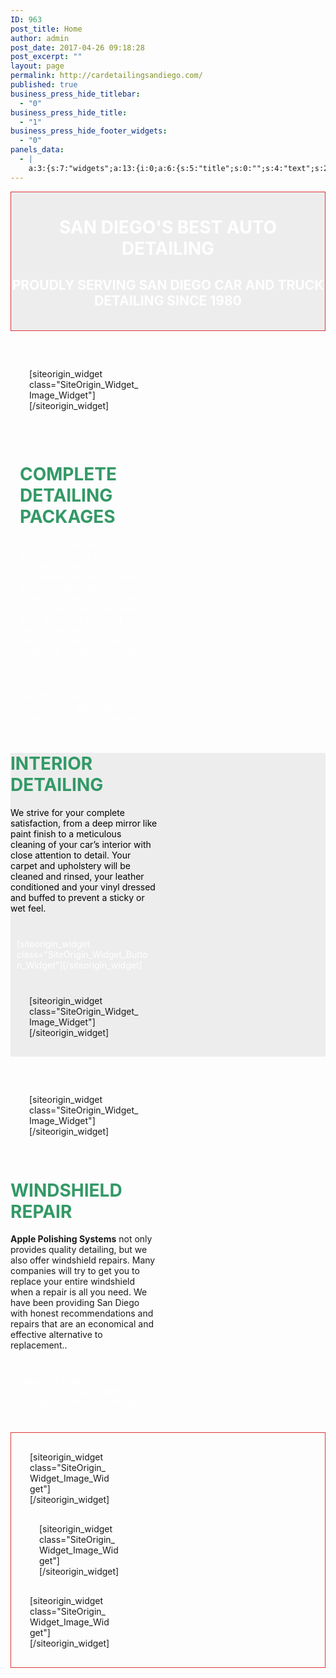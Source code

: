 ```yaml
---
ID: 963
post_title: Home
author: admin
post_date: 2017-04-26 09:18:28
post_excerpt: ""
layout: page
permalink: http://cardetailingsandiego.com/
published: true
business_press_hide_titlebar:
  - "0"
business_press_hide_title:
  - "1"
business_press_hide_footer_widgets:
  - "0"
panels_data:
  - |
    a:3:{s:7:"widgets";a:13:{i:0;a:6:{s:5:"title";s:0:"";s:4:"text";s:212:"<h1 style="text-align: center;"><strong>SAN DIEGO'S BEST AUTO DETAILING</strong></h1><h2 style="text-align: center;"><strong>PROUDLY SERVING SAN DIEGO CAR AND TRUCK DETAILING SINCE 1980</strong></h2><p>&nbsp;</p>";s:20:"text_selected_editor";s:7:"tinymce";s:12:"_sow_form_id";s:13:"590b8259c46d4";s:5:"autop";b:0;s:11:"panels_info";a:7:{s:5:"class";s:31:"SiteOrigin_Widget_Editor_Widget";s:3:"raw";b:0;s:4:"grid";i:0;s:4:"cell";i:0;s:2:"id";i:0;s:9:"widget_id";s:36:"9e95a62c-208a-4c0b-ac20-08058c163991";s:5:"style";a:2:{s:18:"background_display";s:8:"parallax";s:10:"font_color";s:7:"#ffffff";}}}i:1;a:13:{s:5:"image";i:276;s:14:"image_fallback";s:0:"";s:4:"size";s:12:"medium_large";s:5:"align";s:5:"right";s:5:"title";s:18:"Detailing Packages";s:14:"title_position";s:6:"hidden";s:3:"alt";s:18:"interior_detailing";s:3:"url";s:9:"post: 840";s:12:"_sow_form_id";s:13:"590b812f45ae9";s:10:"new_window";b:0;s:5:"bound";b:0;s:10:"full_width";b:0;s:11:"panels_info";a:7:{s:5:"class";s:30:"SiteOrigin_Widget_Image_Widget";s:3:"raw";b:0;s:4:"grid";i:1;s:4:"cell";i:0;s:2:"id";i:1;s:9:"widget_id";s:36:"24344ea5-52c9-40cd-9d68-52aa1e4be513";s:5:"style";a:2:{s:7:"padding";s:19:"30px 30px 30px 30px";s:18:"background_display";s:8:"parallax";}}}i:2;a:6:{s:5:"title";s:0:"";s:4:"text";s:532:"<h1><span style="color: #339966;">COMPLETE DETAILING PACKAGES</span></h1><div id="block-yui_3_17_2_10_1491982508933_7671" class="sqs-block html-block sqs-block-html" data-block-type="2"><div class="sqs-block-content"><p>Apple Polishing Systems strives to provide the most convenient and comprehensive auto detailing service in San Diego. These preset packages include both interior and exterior detailing, but if you don't see what you're looking for let us personally tailor a package to meet your needs and budget.</p></div></div>";s:20:"text_selected_editor";s:4:"tmce";s:12:"_sow_form_id";s:13:"59078835df6be";s:5:"autop";b:0;s:11:"panels_info";a:7:{s:5:"class";s:31:"SiteOrigin_Widget_Editor_Widget";s:3:"raw";b:0;s:4:"grid";i:1;s:4:"cell";i:1;s:2:"id";i:2;s:9:"widget_id";s:36:"514a2d1f-93ae-4282-ab58-04242b253d14";s:5:"style";a:4:{s:7:"padding";s:19:"15px 15px 15px 15px";s:18:"background_display";s:5:"cover";s:10:"font_color";s:7:"#ffffff";s:10:"link_color";s:7:"#81d742";}}}i:3;a:8:{s:4:"text";s:10:"LEARN MORE";s:3:"url";s:9:"post: 840";s:11:"button_icon";a:4:{s:13:"icon_selected";s:0:"";s:10:"icon_color";b:0;s:4:"icon";i:0;s:24:"so_field_container_state";s:4:"open";}s:6:"design";a:12:{s:5:"width";b:0;s:10:"width_unit";s:2:"px";s:5:"align";s:4:"left";s:5:"theme";s:4:"atom";s:12:"button_color";s:7:"#dd3333";s:10:"text_color";s:7:"#ffffff";s:5:"hover";b:1;s:4:"font";s:7:"default";s:9:"font_size";s:1:"1";s:8:"rounding";s:1:"0";s:7:"padding";s:3:"0.5";s:24:"so_field_container_state";s:4:"open";}s:10:"attributes";a:6:{s:2:"id";s:0:"";s:7:"classes";s:0:"";s:5:"title";s:0:"";s:7:"onclick";s:0:"";s:3:"rel";s:0:"";s:24:"so_field_container_state";s:4:"open";}s:12:"_sow_form_id";s:13:"590b7a795cdb1";s:11:"panels_info";a:6:{s:5:"class";s:31:"SiteOrigin_Widget_Button_Widget";s:4:"grid";i:1;s:4:"cell";i:1;s:2:"id";i:3;s:9:"widget_id";s:36:"cdb9090a-64ee-4746-b65d-a3ddf0188c20";s:5:"style";a:4:{s:7:"padding";s:19:"10px 10px 10px 10px";s:27:"background_image_attachment";b:0;s:18:"background_display";s:4:"tile";s:10:"font_color";s:7:"#ffffff";}}s:10:"new_window";b:0;}i:4;a:6:{s:5:"title";s:0:"";s:4:"text";s:415:"<h1><span style="color: #339966;">INTERIOR DETAILING</span></h1><p><span style="color: #000000;">We strive for your complete satisfaction, from a deep mirror like paint finish to a meticulous cleaning of your car’s interior with close attention to detail. Your carpet and upholstery will be cleaned and rinsed, your leather conditioned and your vinyl dressed and buffed to prevent a sticky or wet feel.</span></p>";s:20:"text_selected_editor";s:7:"tinymce";s:12:"_sow_form_id";s:13:"59078f04d6e54";s:11:"panels_info";a:6:{s:5:"class";s:31:"SiteOrigin_Widget_Editor_Widget";s:4:"grid";i:2;s:4:"cell";i:0;s:2:"id";i:4;s:9:"widget_id";s:36:"9fa24051-d7d2-4cb0-9e40-f8ba51ebd600";s:5:"style";a:3:{s:27:"background_image_attachment";b:0;s:18:"background_display";s:4:"tile";s:10:"font_color";s:7:"#000000";}}s:5:"autop";b:0;}i:5;a:8:{s:4:"text";s:10:"LEARN MORE";s:3:"url";s:9:"post: 838";s:11:"button_icon";a:4:{s:13:"icon_selected";s:0:"";s:10:"icon_color";b:0;s:4:"icon";i:0;s:24:"so_field_container_state";s:4:"open";}s:6:"design";a:12:{s:5:"width";b:0;s:10:"width_unit";s:2:"px";s:5:"align";s:4:"left";s:5:"theme";s:4:"atom";s:12:"button_color";s:7:"#dd3333";s:10:"text_color";s:7:"#ffffff";s:5:"hover";b:1;s:4:"font";s:7:"default";s:9:"font_size";s:1:"1";s:8:"rounding";s:1:"0";s:7:"padding";s:3:"0.5";s:24:"so_field_container_state";s:4:"open";}s:10:"attributes";a:6:{s:2:"id";s:0:"";s:7:"classes";s:0:"";s:5:"title";s:0:"";s:7:"onclick";s:0:"";s:3:"rel";s:0:"";s:24:"so_field_container_state";s:4:"open";}s:12:"_sow_form_id";s:13:"590b7a969a563";s:10:"new_window";b:0;s:11:"panels_info";a:7:{s:5:"class";s:31:"SiteOrigin_Widget_Button_Widget";s:3:"raw";b:0;s:4:"grid";i:2;s:4:"cell";i:0;s:2:"id";i:5;s:9:"widget_id";s:36:"cdb9090a-64ee-4746-b65d-a3ddf0188c20";s:5:"style";a:3:{s:7:"padding";s:19:"10px 10px 10px 10px";s:18:"background_display";s:4:"tile";s:10:"font_color";s:7:"#ffffff";}}}i:6;a:13:{s:5:"image";i:1268;s:14:"image_fallback";s:0:"";s:4:"size";s:12:"medium_large";s:5:"align";s:5:"right";s:5:"title";s:18:"Interior Detailing";s:14:"title_position";s:6:"hidden";s:3:"alt";s:18:"interior_detailing";s:3:"url";s:9:"post: 840";s:12:"_sow_form_id";s:13:"590786a1ccd0f";s:11:"panels_info";a:6:{s:5:"class";s:30:"SiteOrigin_Widget_Image_Widget";s:4:"grid";i:2;s:4:"cell";i:1;s:2:"id";i:6;s:9:"widget_id";s:36:"24344ea5-52c9-40cd-9d68-52aa1e4be513";s:5:"style";a:3:{s:7:"padding";s:19:"30px 30px 30px 30px";s:27:"background_image_attachment";b:0;s:18:"background_display";s:8:"parallax";}}s:10:"new_window";b:0;s:5:"bound";b:0;s:10:"full_width";b:0;}i:7;a:13:{s:5:"image";i:1155;s:14:"image_fallback";s:0:"";s:4:"size";s:12:"medium_large";s:5:"align";s:5:"right";s:5:"title";s:17:"Windshield Repair";s:14:"title_position";s:6:"hidden";s:3:"alt";s:18:"interior_detailing";s:3:"url";s:27:"http://sandiegocarglass.com";s:12:"_sow_form_id";s:13:"590b812d6c188";s:11:"panels_info";a:6:{s:5:"class";s:30:"SiteOrigin_Widget_Image_Widget";s:4:"grid";i:3;s:4:"cell";i:0;s:2:"id";i:7;s:9:"widget_id";s:36:"24344ea5-52c9-40cd-9d68-52aa1e4be513";s:5:"style";a:3:{s:7:"padding";s:19:"30px 30px 30px 30px";s:27:"background_image_attachment";b:0;s:18:"background_display";s:8:"parallax";}}s:10:"new_window";b:0;s:5:"bound";b:0;s:10:"full_width";b:0;}i:8;a:6:{s:5:"title";s:0:"";s:4:"text";s:442:"<h1><span style="color: #339966;"><strong>WINDSHIELD REPAIR </strong></span></h1><p><strong>Apple Polishing Systems</strong> not only provides quality detailing, but we also offer windshield repairs. Many companies will try to get you to replace your entire windshield when a repair is all you need. We have been providing San Diego with honest recommendations and repairs that are an economical and effective alternative to replacement..</p>";s:20:"text_selected_editor";s:7:"tinymce";s:12:"_sow_form_id";s:13:"590817926e1a5";s:5:"autop";b:0;s:11:"panels_info";a:7:{s:5:"class";s:31:"SiteOrigin_Widget_Editor_Widget";s:3:"raw";b:0;s:4:"grid";i:3;s:4:"cell";i:1;s:2:"id";i:8;s:9:"widget_id";s:36:"9e95a62c-208a-4c0b-ac20-08058c163991";s:5:"style";a:1:{s:18:"background_display";s:4:"tile";}}}i:9;a:8:{s:4:"text";s:10:"LEARN MORE";s:3:"url";s:27:"http://sandiegocarglass.com";s:11:"button_icon";a:4:{s:13:"icon_selected";s:0:"";s:10:"icon_color";b:0;s:4:"icon";i:0;s:24:"so_field_container_state";s:4:"open";}s:6:"design";a:12:{s:5:"width";b:0;s:10:"width_unit";s:2:"px";s:5:"align";s:4:"left";s:5:"theme";s:4:"atom";s:12:"button_color";s:7:"#dd3333";s:10:"text_color";s:7:"#ffffff";s:5:"hover";b:1;s:4:"font";s:7:"default";s:9:"font_size";s:1:"1";s:8:"rounding";s:1:"0";s:7:"padding";s:3:"0.5";s:24:"so_field_container_state";s:4:"open";}s:10:"attributes";a:6:{s:2:"id";s:0:"";s:7:"classes";s:0:"";s:5:"title";s:0:"";s:7:"onclick";s:0:"";s:3:"rel";s:0:"";s:24:"so_field_container_state";s:4:"open";}s:12:"_sow_form_id";s:13:"590ae3237a303";s:11:"panels_info";a:6:{s:5:"class";s:31:"SiteOrigin_Widget_Button_Widget";s:4:"grid";i:3;s:4:"cell";i:1;s:2:"id";i:9;s:9:"widget_id";s:36:"cdb9090a-64ee-4746-b65d-a3ddf0188c20";s:5:"style";a:4:{s:7:"padding";s:19:"10px 10px 10px 10px";s:27:"background_image_attachment";b:0;s:18:"background_display";s:4:"tile";s:10:"font_color";s:7:"#ffffff";}}s:10:"new_window";b:0;}i:10;a:13:{s:5:"image";i:1502;s:14:"image_fallback";s:88:"http://layouts.siteorigin.com/wp-content/uploads/2016/05/dough-943245_1920.jpg#1920x1255";s:4:"size";s:9:"thumbnail";s:5:"align";s:6:"center";s:5:"title";s:0:"";s:14:"title_position";s:6:"hidden";s:3:"alt";s:0:"";s:3:"url";s:0:"";s:12:"_sow_form_id";s:13:"573a24e44efe9";s:10:"new_window";b:0;s:5:"bound";b:0;s:10:"full_width";b:0;s:11:"panels_info";a:7:{s:5:"class";s:30:"SiteOrigin_Widget_Image_Widget";s:3:"raw";b:0;s:4:"grid";i:4;s:4:"cell";i:0;s:2:"id";i:10;s:9:"widget_id";s:36:"e5eb3179-9a33-43e3-85f1-9b5cb6e5d75e";s:5:"style";a:1:{s:18:"background_display";s:4:"tile";}}}i:11;a:13:{s:5:"image";i:1501;s:14:"image_fallback";s:88:"http://layouts.siteorigin.com/wp-content/uploads/2016/05/cookies-1377586_640.jpg#640x426";s:4:"size";s:9:"thumbnail";s:5:"align";s:6:"center";s:5:"title";s:0:"";s:14:"title_position";s:6:"hidden";s:3:"alt";s:0:"";s:3:"url";s:0:"";s:12:"_sow_form_id";s:13:"573a2457453a4";s:10:"new_window";b:0;s:5:"bound";b:0;s:10:"full_width";b:0;s:11:"panels_info";a:7:{s:5:"class";s:30:"SiteOrigin_Widget_Image_Widget";s:3:"raw";b:0;s:4:"grid";i:4;s:4:"cell";i:1;s:2:"id";i:11;s:9:"widget_id";s:36:"9c5a35c7-2006-44f2-9236-b8973d5c71ac";s:5:"style";a:1:{s:18:"background_display";s:4:"tile";}}}i:12;a:13:{s:5:"image";i:1500;s:14:"image_fallback";s:86:"http://layouts.siteorigin.com/wp-content/uploads/2016/05/donut-1233107_640.jpg#640x426";s:4:"size";s:9:"thumbnail";s:5:"align";s:6:"center";s:5:"title";s:0:"";s:14:"title_position";s:6:"hidden";s:3:"alt";s:0:"";s:3:"url";s:0:"";s:12:"_sow_form_id";s:13:"573a277342d5d";s:10:"new_window";b:0;s:5:"bound";b:0;s:10:"full_width";b:0;s:11:"panels_info";a:7:{s:5:"class";s:30:"SiteOrigin_Widget_Image_Widget";s:3:"raw";b:0;s:4:"grid";i:4;s:4:"cell";i:2;s:2:"id";i:12;s:9:"widget_id";s:36:"a442c4e0-c54a-4341-a41a-63dae6c0369a";s:5:"style";a:1:{s:18:"background_display";s:4:"tile";}}}}s:5:"grids";a:5:{i:0;a:2:{s:5:"cells";i:1;s:5:"style";a:6:{s:10:"background";s:7:"#ededed";s:27:"background_image_attachment";s:4:"1054";s:18:"background_display";s:4:"tile";s:12:"border_color";s:7:"#dd3333";s:11:"row_stretch";s:4:"full";s:14:"cell_alignment";s:6:"center";}}i:1;a:2:{s:5:"cells";i:2;s:5:"style";a:3:{s:18:"background_display";s:4:"tile";s:11:"row_stretch";s:4:"full";s:14:"cell_alignment";s:6:"center";}}i:2;a:2:{s:5:"cells";i:2;s:5:"style";a:4:{s:10:"background";s:7:"#ededed";s:18:"background_display";s:8:"parallax";s:11:"row_stretch";s:4:"full";s:14:"cell_alignment";s:6:"center";}}i:3;a:2:{s:5:"cells";i:2;s:5:"style";a:2:{s:18:"background_display";s:4:"tile";s:11:"row_stretch";s:4:"full";}}i:4;a:2:{s:5:"cells";i:3;s:5:"style";a:6:{s:7:"padding";s:19:"30px 30px 30px 30px";s:27:"background_image_attachment";s:4:"1054";s:18:"background_display";s:4:"tile";s:12:"border_color";s:7:"#dd3333";s:11:"row_stretch";s:4:"full";s:14:"cell_alignment";s:6:"center";}}}s:10:"grid_cells";a:10:{i:0;a:4:{s:4:"grid";i:0;s:5:"index";i:0;s:6:"weight";i:1;s:5:"style";a:0:{}}i:1;a:4:{s:4:"grid";i:1;s:5:"index";i:0;s:6:"weight";d:0.5;s:5:"style";a:0:{}}i:2;a:4:{s:4:"grid";i:1;s:5:"index";i:1;s:6:"weight";d:0.5;s:5:"style";a:0:{}}i:3;a:4:{s:4:"grid";i:2;s:5:"index";i:0;s:6:"weight";d:0.5;s:5:"style";a:0:{}}i:4;a:4:{s:4:"grid";i:2;s:5:"index";i:1;s:6:"weight";d:0.5;s:5:"style";a:0:{}}i:5;a:4:{s:4:"grid";i:3;s:5:"index";i:0;s:6:"weight";d:0.5;s:5:"style";a:0:{}}i:6;a:4:{s:4:"grid";i:3;s:5:"index";i:1;s:6:"weight";d:0.5;s:5:"style";a:0:{}}i:7;a:4:{s:4:"grid";i:4;s:5:"index";i:0;s:6:"weight";d:0.333333333333329984160542380777769722044467926025390625;s:5:"style";a:0:{}}i:8;a:4:{s:4:"grid";i:4;s:5:"index";i:1;s:6:"weight";d:0.333333333333329984160542380777769722044467926025390625;s:5:"style";a:0:{}}i:9;a:4:{s:4:"grid";i:4;s:5:"index";i:2;s:6:"weight";d:0.333333333333329984160542380777769722044467926025390625;s:5:"style";a:0:{}}}}
---
```

<div id="pl-963"  class="panel-layout" ><div id="pg-963-0"  class="panel-grid panel-has-style"  data-style="{&quot;background&quot;:&quot;#ededed&quot;,&quot;background_image_attachment&quot;:&quot;1054&quot;,&quot;background_display&quot;:&quot;tile&quot;,&quot;border_color&quot;:&quot;#dd3333&quot;,&quot;row_stretch&quot;:&quot;full&quot;,&quot;cell_alignment&quot;:&quot;center&quot;}" ><div class="siteorigin-panels-stretch panel-row-style panel-row-style-for-963-0" data-stretch-type="full" ><div id="pgc-963-0-0"  class="panel-grid-cell"  data-weight="1" ><div id="panel-963-0-0-0" class="so-panel widget widget_sow-editor panel-first-child panel-last-child" data-index="0" data-style="{&quot;background_display&quot;:&quot;parallax&quot;,&quot;font_color&quot;:&quot;#ffffff&quot;}" ><div class="panel-widget-style panel-widget-style-for-963-0-0-0" ><div class="so-widget-sow-editor so-widget-sow-editor-base">
<div class="siteorigin-widget-tinymce textwidget">
	<h1 style="text-align: center;"><strong>SAN DIEGO'S BEST AUTO DETAILING</strong></h1><h2 style="text-align: center;"><strong>PROUDLY SERVING SAN DIEGO CAR AND TRUCK DETAILING SINCE 1980</strong></h2>&nbsp;

</div>
</div></div></div></div></div></div><div id="pg-963-1"  class="panel-grid panel-has-style"  data-style="{&quot;background_display&quot;:&quot;tile&quot;,&quot;row_stretch&quot;:&quot;full&quot;,&quot;cell_alignment&quot;:&quot;center&quot;}" ><div class="siteorigin-panels-stretch panel-row-style panel-row-style-for-963-1" data-stretch-type="full" ><div id="pgc-963-1-0"  class="panel-grid-cell"  data-weight="0.5" ><div id="panel-963-1-0-0" class="so-panel widget widget_sow-image panel-first-child panel-last-child" data-index="1" data-style="{&quot;padding&quot;:&quot;30px 30px 30px 30px&quot;,&quot;background_display&quot;:&quot;parallax&quot;}" ><div class="panel-widget-style panel-widget-style-for-963-1-0-0" >[siteorigin_widget class="SiteOrigin_Widget_Image_Widget"]<input type="hidden" value="{&quot;instance&quot;:{&quot;image&quot;:276,&quot;image_fallback&quot;:&quot;&quot;,&quot;size&quot;:&quot;medium_large&quot;,&quot;align&quot;:&quot;right&quot;,&quot;title&quot;:&quot;Detailing Packages&quot;,&quot;title_position&quot;:&quot;hidden&quot;,&quot;alt&quot;:&quot;interior_detailing&quot;,&quot;url&quot;:&quot;post: 840&quot;,&quot;_sow_form_id&quot;:&quot;590b812f45ae9&quot;,&quot;new_window&quot;:false,&quot;bound&quot;:false,&quot;full_width&quot;:false},&quot;args&quot;:{&quot;before_widget&quot;:&quot;&lt;div id=\&quot;panel-963-1-0-0\&quot; class=\&quot;so-panel widget widget_sow-image panel-first-child panel-last-child\&quot; data-index=\&quot;1\&quot; data-style=\&quot;{&amp;quot;padding&amp;quot;:&amp;quot;30px 30px 30px 30px&amp;quot;,&amp;quot;background_display&amp;quot;:&amp;quot;parallax&amp;quot;}\&quot; &gt;&lt;div class=\&quot;panel-widget-style panel-widget-style-for-963-1-0-0\&quot; &gt;&quot;,&quot;after_widget&quot;:&quot;&lt;\/div&gt;&lt;\/div&gt;&quot;,&quot;before_title&quot;:&quot;&lt;h3 class=\&quot;widget-title\&quot;&gt;&quot;,&quot;after_title&quot;:&quot;&lt;\/h3&gt;&quot;,&quot;widget_id&quot;:&quot;widget-1-0-0&quot;}}" />[/siteorigin_widget]</div></div></div><div id="pgc-963-1-1"  class="panel-grid-cell"  data-weight="0.5" ><div id="panel-963-1-1-0" class="so-panel widget widget_sow-editor panel-first-child" data-index="2" data-style="{&quot;padding&quot;:&quot;15px 15px 15px 15px&quot;,&quot;background_display&quot;:&quot;cover&quot;,&quot;font_color&quot;:&quot;#ffffff&quot;,&quot;link_color&quot;:&quot;#81d742&quot;}" ><div class="panel-widget-style panel-widget-style-for-963-1-1-0" ><div class="so-widget-sow-editor so-widget-sow-editor-base">
<div class="siteorigin-widget-tinymce textwidget">
	<h1><span style="color: #339966;">COMPLETE DETAILING PACKAGES</span></h1><div id="block-yui_3_17_2_10_1491982508933_7671" class="sqs-block html-block sqs-block-html" data-block-type="2"><div class="sqs-block-content">Apple Polishing Systems strives to provide the most convenient and comprehensive auto detailing service in San Diego. These preset packages include both interior and exterior detailing, but if you don't see what you're looking for let us personally tailor a package to meet your needs and budget.

</div></div></div>
</div></div></div><div id="panel-963-1-1-1" class="so-panel widget widget_sow-button panel-last-child" data-index="3" data-style="{&quot;padding&quot;:&quot;10px 10px 10px 10px&quot;,&quot;background_image_attachment&quot;:false,&quot;background_display&quot;:&quot;tile&quot;,&quot;font_color&quot;:&quot;#ffffff&quot;}" ><div class="panel-widget-style panel-widget-style-for-963-1-1-1" >[siteorigin_widget class="SiteOrigin_Widget_Button_Widget"]<input type="hidden" value="{&quot;instance&quot;:{&quot;text&quot;:&quot;LEARN MORE&quot;,&quot;url&quot;:&quot;post: 840&quot;,&quot;button_icon&quot;:{&quot;icon_selected&quot;:&quot;&quot;,&quot;icon_color&quot;:false,&quot;icon&quot;:0,&quot;so_field_container_state&quot;:&quot;open&quot;},&quot;design&quot;:{&quot;width&quot;:false,&quot;width_unit&quot;:&quot;px&quot;,&quot;align&quot;:&quot;left&quot;,&quot;theme&quot;:&quot;atom&quot;,&quot;button_color&quot;:&quot;#dd3333&quot;,&quot;text_color&quot;:&quot;#ffffff&quot;,&quot;hover&quot;:true,&quot;font&quot;:&quot;default&quot;,&quot;font_size&quot;:&quot;1&quot;,&quot;rounding&quot;:&quot;0&quot;,&quot;padding&quot;:&quot;0.5&quot;,&quot;so_field_container_state&quot;:&quot;open&quot;},&quot;attributes&quot;:{&quot;id&quot;:&quot;&quot;,&quot;classes&quot;:&quot;&quot;,&quot;title&quot;:&quot;&quot;,&quot;onclick&quot;:&quot;&quot;,&quot;rel&quot;:&quot;&quot;,&quot;so_field_container_state&quot;:&quot;open&quot;},&quot;_sow_form_id&quot;:&quot;590b7a795cdb1&quot;,&quot;new_window&quot;:false},&quot;args&quot;:{&quot;before_widget&quot;:&quot;&lt;div id=\&quot;panel-963-1-1-1\&quot; class=\&quot;so-panel widget widget_sow-button panel-last-child\&quot; data-index=\&quot;3\&quot; data-style=\&quot;{&amp;quot;padding&amp;quot;:&amp;quot;10px 10px 10px 10px&amp;quot;,&amp;quot;background_image_attachment&amp;quot;:false,&amp;quot;background_display&amp;quot;:&amp;quot;tile&amp;quot;,&amp;quot;font_color&amp;quot;:&amp;quot;#ffffff&amp;quot;}\&quot; &gt;&lt;div class=\&quot;panel-widget-style panel-widget-style-for-963-1-1-1\&quot; &gt;&quot;,&quot;after_widget&quot;:&quot;&lt;\/div&gt;&lt;\/div&gt;&quot;,&quot;before_title&quot;:&quot;&lt;h3 class=\&quot;widget-title\&quot;&gt;&quot;,&quot;after_title&quot;:&quot;&lt;\/h3&gt;&quot;,&quot;widget_id&quot;:&quot;widget-1-1-1&quot;}}" />[/siteorigin_widget]</div></div></div></div></div><div id="pg-963-2"  class="panel-grid panel-has-style"  data-style="{&quot;background&quot;:&quot;#ededed&quot;,&quot;background_display&quot;:&quot;parallax&quot;,&quot;row_stretch&quot;:&quot;full&quot;,&quot;cell_alignment&quot;:&quot;center&quot;}" ><div class="siteorigin-panels-stretch panel-row-style panel-row-style-for-963-2" data-stretch-type="full" ><div id="pgc-963-2-0"  class="panel-grid-cell"  data-weight="0.5" ><div id="panel-963-2-0-0" class="so-panel widget widget_sow-editor panel-first-child" data-index="4" data-style="{&quot;background_image_attachment&quot;:false,&quot;background_display&quot;:&quot;tile&quot;,&quot;font_color&quot;:&quot;#000000&quot;}" ><div class="panel-widget-style panel-widget-style-for-963-2-0-0" ><div class="so-widget-sow-editor so-widget-sow-editor-base">
<div class="siteorigin-widget-tinymce textwidget">
	<h1><span style="color: #339966;">INTERIOR DETAILING</span></h1><span style="color: #000000;">We strive for your complete satisfaction, from a deep mirror like paint finish to a meticulous cleaning of your car’s interior with close attention to detail. Your carpet and upholstery will be cleaned and rinsed, your leather conditioned and your vinyl dressed and buffed to prevent a sticky or wet feel.</span>

</div>
</div></div></div><div id="panel-963-2-0-1" class="so-panel widget widget_sow-button panel-last-child" data-index="5" data-style="{&quot;padding&quot;:&quot;10px 10px 10px 10px&quot;,&quot;background_display&quot;:&quot;tile&quot;,&quot;font_color&quot;:&quot;#ffffff&quot;}" ><div class="panel-widget-style panel-widget-style-for-963-2-0-1" >[siteorigin_widget class="SiteOrigin_Widget_Button_Widget"]<input type="hidden" value="{&quot;instance&quot;:{&quot;text&quot;:&quot;LEARN MORE&quot;,&quot;url&quot;:&quot;post: 838&quot;,&quot;button_icon&quot;:{&quot;icon_selected&quot;:&quot;&quot;,&quot;icon_color&quot;:false,&quot;icon&quot;:0,&quot;so_field_container_state&quot;:&quot;open&quot;},&quot;design&quot;:{&quot;width&quot;:false,&quot;width_unit&quot;:&quot;px&quot;,&quot;align&quot;:&quot;left&quot;,&quot;theme&quot;:&quot;atom&quot;,&quot;button_color&quot;:&quot;#dd3333&quot;,&quot;text_color&quot;:&quot;#ffffff&quot;,&quot;hover&quot;:true,&quot;font&quot;:&quot;default&quot;,&quot;font_size&quot;:&quot;1&quot;,&quot;rounding&quot;:&quot;0&quot;,&quot;padding&quot;:&quot;0.5&quot;,&quot;so_field_container_state&quot;:&quot;open&quot;},&quot;attributes&quot;:{&quot;id&quot;:&quot;&quot;,&quot;classes&quot;:&quot;&quot;,&quot;title&quot;:&quot;&quot;,&quot;onclick&quot;:&quot;&quot;,&quot;rel&quot;:&quot;&quot;,&quot;so_field_container_state&quot;:&quot;open&quot;},&quot;_sow_form_id&quot;:&quot;590b7a969a563&quot;,&quot;new_window&quot;:false},&quot;args&quot;:{&quot;before_widget&quot;:&quot;&lt;div id=\&quot;panel-963-2-0-1\&quot; class=\&quot;so-panel widget widget_sow-button panel-last-child\&quot; data-index=\&quot;5\&quot; data-style=\&quot;{&amp;quot;padding&amp;quot;:&amp;quot;10px 10px 10px 10px&amp;quot;,&amp;quot;background_display&amp;quot;:&amp;quot;tile&amp;quot;,&amp;quot;font_color&amp;quot;:&amp;quot;#ffffff&amp;quot;}\&quot; &gt;&lt;div class=\&quot;panel-widget-style panel-widget-style-for-963-2-0-1\&quot; &gt;&quot;,&quot;after_widget&quot;:&quot;&lt;\/div&gt;&lt;\/div&gt;&quot;,&quot;before_title&quot;:&quot;&lt;h3 class=\&quot;widget-title\&quot;&gt;&quot;,&quot;after_title&quot;:&quot;&lt;\/h3&gt;&quot;,&quot;widget_id&quot;:&quot;widget-2-0-1&quot;}}" />[/siteorigin_widget]</div></div></div><div id="pgc-963-2-1"  class="panel-grid-cell"  data-weight="0.5" ><div id="panel-963-2-1-0" class="so-panel widget widget_sow-image panel-first-child panel-last-child" data-index="6" data-style="{&quot;padding&quot;:&quot;30px 30px 30px 30px&quot;,&quot;background_image_attachment&quot;:false,&quot;background_display&quot;:&quot;parallax&quot;}" ><div class="panel-widget-style panel-widget-style-for-963-2-1-0" >[siteorigin_widget class="SiteOrigin_Widget_Image_Widget"]<input type="hidden" value="{&quot;instance&quot;:{&quot;image&quot;:1268,&quot;image_fallback&quot;:&quot;&quot;,&quot;size&quot;:&quot;medium_large&quot;,&quot;align&quot;:&quot;right&quot;,&quot;title&quot;:&quot;Interior Detailing&quot;,&quot;title_position&quot;:&quot;hidden&quot;,&quot;alt&quot;:&quot;interior_detailing&quot;,&quot;url&quot;:&quot;post: 840&quot;,&quot;_sow_form_id&quot;:&quot;590786a1ccd0f&quot;,&quot;new_window&quot;:false,&quot;bound&quot;:false,&quot;full_width&quot;:false},&quot;args&quot;:{&quot;before_widget&quot;:&quot;&lt;div id=\&quot;panel-963-2-1-0\&quot; class=\&quot;so-panel widget widget_sow-image panel-first-child panel-last-child\&quot; data-index=\&quot;6\&quot; data-style=\&quot;{&amp;quot;padding&amp;quot;:&amp;quot;30px 30px 30px 30px&amp;quot;,&amp;quot;background_image_attachment&amp;quot;:false,&amp;quot;background_display&amp;quot;:&amp;quot;parallax&amp;quot;}\&quot; &gt;&lt;div class=\&quot;panel-widget-style panel-widget-style-for-963-2-1-0\&quot; &gt;&quot;,&quot;after_widget&quot;:&quot;&lt;\/div&gt;&lt;\/div&gt;&quot;,&quot;before_title&quot;:&quot;&lt;h3 class=\&quot;widget-title\&quot;&gt;&quot;,&quot;after_title&quot;:&quot;&lt;\/h3&gt;&quot;,&quot;widget_id&quot;:&quot;widget-2-1-0&quot;}}" />[/siteorigin_widget]</div></div></div></div></div><div id="pg-963-3"  class="panel-grid panel-has-style"  data-style="{&quot;background_display&quot;:&quot;tile&quot;,&quot;row_stretch&quot;:&quot;full&quot;}" ><div class="siteorigin-panels-stretch panel-row-style panel-row-style-for-963-3" data-stretch-type="full" ><div id="pgc-963-3-0"  class="panel-grid-cell"  data-weight="0.5" ><div id="panel-963-3-0-0" class="so-panel widget widget_sow-image panel-first-child panel-last-child" data-index="7" data-style="{&quot;padding&quot;:&quot;30px 30px 30px 30px&quot;,&quot;background_image_attachment&quot;:false,&quot;background_display&quot;:&quot;parallax&quot;}" ><div class="panel-widget-style panel-widget-style-for-963-3-0-0" >[siteorigin_widget class="SiteOrigin_Widget_Image_Widget"]<input type="hidden" value="{&quot;instance&quot;:{&quot;image&quot;:1155,&quot;image_fallback&quot;:&quot;&quot;,&quot;size&quot;:&quot;medium_large&quot;,&quot;align&quot;:&quot;right&quot;,&quot;title&quot;:&quot;Windshield Repair&quot;,&quot;title_position&quot;:&quot;hidden&quot;,&quot;alt&quot;:&quot;interior_detailing&quot;,&quot;url&quot;:&quot;http:\/\/sandiegocarglass.com&quot;,&quot;_sow_form_id&quot;:&quot;590b812d6c188&quot;,&quot;new_window&quot;:false,&quot;bound&quot;:false,&quot;full_width&quot;:false},&quot;args&quot;:{&quot;before_widget&quot;:&quot;&lt;div id=\&quot;panel-963-3-0-0\&quot; class=\&quot;so-panel widget widget_sow-image panel-first-child panel-last-child\&quot; data-index=\&quot;7\&quot; data-style=\&quot;{&amp;quot;padding&amp;quot;:&amp;quot;30px 30px 30px 30px&amp;quot;,&amp;quot;background_image_attachment&amp;quot;:false,&amp;quot;background_display&amp;quot;:&amp;quot;parallax&amp;quot;}\&quot; &gt;&lt;div class=\&quot;panel-widget-style panel-widget-style-for-963-3-0-0\&quot; &gt;&quot;,&quot;after_widget&quot;:&quot;&lt;\/div&gt;&lt;\/div&gt;&quot;,&quot;before_title&quot;:&quot;&lt;h3 class=\&quot;widget-title\&quot;&gt;&quot;,&quot;after_title&quot;:&quot;&lt;\/h3&gt;&quot;,&quot;widget_id&quot;:&quot;widget-3-0-0&quot;}}" />[/siteorigin_widget]</div></div></div><div id="pgc-963-3-1"  class="panel-grid-cell"  data-weight="0.5" ><div id="panel-963-3-1-0" class="so-panel widget widget_sow-editor panel-first-child" data-index="8" data-style="{&quot;background_display&quot;:&quot;tile&quot;}" ><div class="so-widget-sow-editor so-widget-sow-editor-base">
<div class="siteorigin-widget-tinymce textwidget">
	<h1><span style="color: #339966;"><strong>WINDSHIELD REPAIR </strong></span></h1><strong>Apple Polishing Systems</strong> not only provides quality detailing, but we also offer windshield repairs. Many companies will try to get you to replace your entire windshield when a repair is all you need. We have been providing San Diego with honest recommendations and repairs that are an economical and effective alternative to replacement..

</div>
</div></div><div id="panel-963-3-1-1" class="so-panel widget widget_sow-button panel-last-child" data-index="9" data-style="{&quot;padding&quot;:&quot;10px 10px 10px 10px&quot;,&quot;background_image_attachment&quot;:false,&quot;background_display&quot;:&quot;tile&quot;,&quot;font_color&quot;:&quot;#ffffff&quot;}" ><div class="panel-widget-style panel-widget-style-for-963-3-1-1" >[siteorigin_widget class="SiteOrigin_Widget_Button_Widget"]<input type="hidden" value="{&quot;instance&quot;:{&quot;text&quot;:&quot;LEARN MORE&quot;,&quot;url&quot;:&quot;http:\/\/sandiegocarglass.com&quot;,&quot;button_icon&quot;:{&quot;icon_selected&quot;:&quot;&quot;,&quot;icon_color&quot;:false,&quot;icon&quot;:0,&quot;so_field_container_state&quot;:&quot;open&quot;},&quot;design&quot;:{&quot;width&quot;:false,&quot;width_unit&quot;:&quot;px&quot;,&quot;align&quot;:&quot;left&quot;,&quot;theme&quot;:&quot;atom&quot;,&quot;button_color&quot;:&quot;#dd3333&quot;,&quot;text_color&quot;:&quot;#ffffff&quot;,&quot;hover&quot;:true,&quot;font&quot;:&quot;default&quot;,&quot;font_size&quot;:&quot;1&quot;,&quot;rounding&quot;:&quot;0&quot;,&quot;padding&quot;:&quot;0.5&quot;,&quot;so_field_container_state&quot;:&quot;open&quot;},&quot;attributes&quot;:{&quot;id&quot;:&quot;&quot;,&quot;classes&quot;:&quot;&quot;,&quot;title&quot;:&quot;&quot;,&quot;onclick&quot;:&quot;&quot;,&quot;rel&quot;:&quot;&quot;,&quot;so_field_container_state&quot;:&quot;open&quot;},&quot;_sow_form_id&quot;:&quot;590ae3237a303&quot;,&quot;new_window&quot;:false},&quot;args&quot;:{&quot;before_widget&quot;:&quot;&lt;div id=\&quot;panel-963-3-1-1\&quot; class=\&quot;so-panel widget widget_sow-button panel-last-child\&quot; data-index=\&quot;9\&quot; data-style=\&quot;{&amp;quot;padding&amp;quot;:&amp;quot;10px 10px 10px 10px&amp;quot;,&amp;quot;background_image_attachment&amp;quot;:false,&amp;quot;background_display&amp;quot;:&amp;quot;tile&amp;quot;,&amp;quot;font_color&amp;quot;:&amp;quot;#ffffff&amp;quot;}\&quot; &gt;&lt;div class=\&quot;panel-widget-style panel-widget-style-for-963-3-1-1\&quot; &gt;&quot;,&quot;after_widget&quot;:&quot;&lt;\/div&gt;&lt;\/div&gt;&quot;,&quot;before_title&quot;:&quot;&lt;h3 class=\&quot;widget-title\&quot;&gt;&quot;,&quot;after_title&quot;:&quot;&lt;\/h3&gt;&quot;,&quot;widget_id&quot;:&quot;widget-3-1-1&quot;}}" />[/siteorigin_widget]</div></div></div></div></div><div id="pg-963-4"  class="panel-grid panel-has-style"  data-style="{&quot;padding&quot;:&quot;30px 30px 30px 30px&quot;,&quot;background_image_attachment&quot;:&quot;1054&quot;,&quot;background_display&quot;:&quot;tile&quot;,&quot;border_color&quot;:&quot;#dd3333&quot;,&quot;row_stretch&quot;:&quot;full&quot;,&quot;cell_alignment&quot;:&quot;center&quot;}" ><div class="siteorigin-panels-stretch panel-row-style panel-row-style-for-963-4" data-stretch-type="full" ><div id="pgc-963-4-0"  class="panel-grid-cell"  data-weight="0.33333333333333" ><div id="panel-963-4-0-0" class="so-panel widget widget_sow-image panel-first-child panel-last-child" data-index="10" data-style="{&quot;background_display&quot;:&quot;tile&quot;}" >[siteorigin_widget class="SiteOrigin_Widget_Image_Widget"]<input type="hidden" value="{&quot;instance&quot;:{&quot;image&quot;:1502,&quot;image_fallback&quot;:&quot;http:\/\/layouts.siteorigin.com\/wp-content\/uploads\/2016\/05\/dough-943245_1920.jpg#1920x1255&quot;,&quot;size&quot;:&quot;thumbnail&quot;,&quot;align&quot;:&quot;center&quot;,&quot;title&quot;:&quot;&quot;,&quot;title_position&quot;:&quot;hidden&quot;,&quot;alt&quot;:&quot;&quot;,&quot;url&quot;:&quot;&quot;,&quot;_sow_form_id&quot;:&quot;573a24e44efe9&quot;,&quot;new_window&quot;:false,&quot;bound&quot;:false,&quot;full_width&quot;:false},&quot;args&quot;:{&quot;before_widget&quot;:&quot;&lt;div id=\&quot;panel-963-4-0-0\&quot; class=\&quot;so-panel widget widget_sow-image panel-first-child panel-last-child\&quot; data-index=\&quot;10\&quot; data-style=\&quot;{&amp;quot;background_display&amp;quot;:&amp;quot;tile&amp;quot;}\&quot; &gt;&quot;,&quot;after_widget&quot;:&quot;&lt;\/div&gt;&quot;,&quot;before_title&quot;:&quot;&lt;h3 class=\&quot;widget-title\&quot;&gt;&quot;,&quot;after_title&quot;:&quot;&lt;\/h3&gt;&quot;,&quot;widget_id&quot;:&quot;widget-4-0-0&quot;}}" />[/siteorigin_widget]</div></div><div id="pgc-963-4-1"  class="panel-grid-cell"  data-weight="0.33333333333333" ><div id="panel-963-4-1-0" class="so-panel widget widget_sow-image panel-first-child panel-last-child" data-index="11" data-style="{&quot;background_display&quot;:&quot;tile&quot;}" >[siteorigin_widget class="SiteOrigin_Widget_Image_Widget"]<input type="hidden" value="{&quot;instance&quot;:{&quot;image&quot;:1501,&quot;image_fallback&quot;:&quot;http:\/\/layouts.siteorigin.com\/wp-content\/uploads\/2016\/05\/cookies-1377586_640.jpg#640x426&quot;,&quot;size&quot;:&quot;thumbnail&quot;,&quot;align&quot;:&quot;center&quot;,&quot;title&quot;:&quot;&quot;,&quot;title_position&quot;:&quot;hidden&quot;,&quot;alt&quot;:&quot;&quot;,&quot;url&quot;:&quot;&quot;,&quot;_sow_form_id&quot;:&quot;573a2457453a4&quot;,&quot;new_window&quot;:false,&quot;bound&quot;:false,&quot;full_width&quot;:false},&quot;args&quot;:{&quot;before_widget&quot;:&quot;&lt;div id=\&quot;panel-963-4-1-0\&quot; class=\&quot;so-panel widget widget_sow-image panel-first-child panel-last-child\&quot; data-index=\&quot;11\&quot; data-style=\&quot;{&amp;quot;background_display&amp;quot;:&amp;quot;tile&amp;quot;}\&quot; &gt;&quot;,&quot;after_widget&quot;:&quot;&lt;\/div&gt;&quot;,&quot;before_title&quot;:&quot;&lt;h3 class=\&quot;widget-title\&quot;&gt;&quot;,&quot;after_title&quot;:&quot;&lt;\/h3&gt;&quot;,&quot;widget_id&quot;:&quot;widget-4-1-0&quot;}}" />[/siteorigin_widget]</div></div><div id="pgc-963-4-2"  class="panel-grid-cell"  data-weight="0.33333333333333" ><div id="panel-963-4-2-0" class="so-panel widget widget_sow-image panel-first-child panel-last-child" data-index="12" data-style="{&quot;background_display&quot;:&quot;tile&quot;}" >[siteorigin_widget class="SiteOrigin_Widget_Image_Widget"]<input type="hidden" value="{&quot;instance&quot;:{&quot;image&quot;:1500,&quot;image_fallback&quot;:&quot;http:\/\/layouts.siteorigin.com\/wp-content\/uploads\/2016\/05\/donut-1233107_640.jpg#640x426&quot;,&quot;size&quot;:&quot;thumbnail&quot;,&quot;align&quot;:&quot;center&quot;,&quot;title&quot;:&quot;&quot;,&quot;title_position&quot;:&quot;hidden&quot;,&quot;alt&quot;:&quot;&quot;,&quot;url&quot;:&quot;&quot;,&quot;_sow_form_id&quot;:&quot;573a277342d5d&quot;,&quot;new_window&quot;:false,&quot;bound&quot;:false,&quot;full_width&quot;:false},&quot;args&quot;:{&quot;before_widget&quot;:&quot;&lt;div id=\&quot;panel-963-4-2-0\&quot; class=\&quot;so-panel widget widget_sow-image panel-first-child panel-last-child\&quot; data-index=\&quot;12\&quot; data-style=\&quot;{&amp;quot;background_display&amp;quot;:&amp;quot;tile&amp;quot;}\&quot; &gt;&quot;,&quot;after_widget&quot;:&quot;&lt;\/div&gt;&quot;,&quot;before_title&quot;:&quot;&lt;h3 class=\&quot;widget-title\&quot;&gt;&quot;,&quot;after_title&quot;:&quot;&lt;\/h3&gt;&quot;,&quot;widget_id&quot;:&quot;widget-4-2-0&quot;}}" />[/siteorigin_widget]</div></div></div></div></div>

<style type="text/css" class="panels-style" data-panels-style-for-post="963">@import url(http://cardetailingsandiego.com/wp-content/plugins/siteorigin-panels/inc/../css/front-flex.css); #pgc-963-0-0 { width:100%;width:calc(100% - ( 0 * 30px ) ) } #pg-963-0 , #pg-963-1 , #pg-963-2 , #pg-963-3 , #pg-963-4 , #pl-963 .so-panel { margin-bottom:30px } #pgc-963-1-0 , #pgc-963-1-1 , #pgc-963-2-0 , #pgc-963-2-1 , #pgc-963-3-0 , #pgc-963-3-1 { width:50%;width:calc(50% - ( 0.5 * 30px ) ) } #pgc-963-4-0 , #pgc-963-4-1 , #pgc-963-4-2 { width:33.3333%;width:calc(33.3333% - ( 0.66666666666667 * 30px ) ) } #pl-963 .so-panel:last-child { margin-bottom:0px } #pg-963-0> .panel-row-style { background-color:#ededed;background-image:url(http://cardetailingsandiego.com/wp-content/uploads/2017/04/09_free_subtle_textures_carbon_fibre.jpg);background-repeat:repeat;border:1px solid #dd3333 } #pg-963-0.panel-no-style, #pg-963-0.panel-has-style > .panel-row-style , #pg-963-1.panel-no-style, #pg-963-1.panel-has-style > .panel-row-style , #pg-963-2.panel-no-style, #pg-963-2.panel-has-style > .panel-row-style , #pg-963-4.panel-no-style, #pg-963-4.panel-has-style > .panel-row-style { -webkit-align-items:center;align-items:center } #panel-963-0-0-0> .panel-widget-style { color:#ffffff } #panel-963-1-0-0> .panel-widget-style , #panel-963-2-1-0> .panel-widget-style , #panel-963-3-0-0> .panel-widget-style { padding:30px 30px 30px 30px } #panel-963-1-1-0> .panel-widget-style { color:#ffffff;padding:15px 15px 15px 15px } #panel-963-1-1-0 a { color:#81d742 } #panel-963-1-1-1> .panel-widget-style , #panel-963-2-0-1> .panel-widget-style , #panel-963-3-1-1> .panel-widget-style { color:#ffffff;padding:10px 10px 10px 10px } #pg-963-2> .panel-row-style { background-color:#ededed } #panel-963-2-0-0> .panel-widget-style { color:#000000 } #pg-963-4> .panel-row-style { background-image:url(http://cardetailingsandiego.com/wp-content/uploads/2017/04/09_free_subtle_textures_carbon_fibre.jpg);background-repeat:repeat;border:1px solid #dd3333;padding:30px 30px 30px 30px } @media (max-width:1024px) and (min-width:781px) { #pg-963-4.panel-no-style, #pg-963-4.panel-has-style > .panel-row-style { -ms-flex-wrap:wrap;-webkit-flex-wrap:wrap;flex-wrap:wrap } #pg-963-4 .panel-grid-cell { -ms-flex:0 1 50%;-webkit-flex:0 1 50%;flex:0 1 50%;margin-right:0;margin-bottom:30px } #pg-963-4 .panel-grid-cell:nth-last-child(1) { margin-bottom:0 } #pg-963-4 .panel-grid-cell:nth-child(even) { padding-left:15px } #pg-963-4 .panel-grid-cell:nth-child(odd) { padding-right:15px }  } @media (max-width:780px){ #pg-963-0.panel-no-style, #pg-963-0.panel-has-style > .panel-row-style , #pg-963-1.panel-no-style, #pg-963-1.panel-has-style > .panel-row-style , #pg-963-2.panel-no-style, #pg-963-2.panel-has-style > .panel-row-style , #pg-963-3.panel-no-style, #pg-963-3.panel-has-style > .panel-row-style , #pg-963-4.panel-no-style, #pg-963-4.panel-has-style > .panel-row-style { -webkit-flex-direction:column;-ms-flex-direction:column;flex-direction:column } #pg-963-0 .panel-grid-cell , #pg-963-1 .panel-grid-cell , #pg-963-2 .panel-grid-cell , #pg-963-3 .panel-grid-cell , #pg-963-4 .panel-grid-cell { margin-right:0 } #pg-963-0 .panel-grid-cell , #pg-963-1 .panel-grid-cell , #pg-963-2 .panel-grid-cell , #pg-963-3 .panel-grid-cell , #pg-963-4 .panel-grid-cell { width:100% } #pgc-963-1-0 , #pgc-963-2-0 , #pgc-963-3-0 , #pgc-963-4-0 , #pgc-963-4-1 { margin-bottom:30px } #pl-963 .panel-grid-cell { padding:0 } #pl-963 .panel-grid .panel-grid-cell-empty { display:none } #pl-963 .panel-grid .panel-grid-cell-mobile-last { margin-bottom:0px }  } </style>